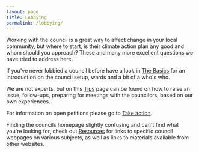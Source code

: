 ```yaml
---
layout: page
title: Lobbying
permalink: /lobbying/
---
```


Working with the council is a great way to affect change in your local community, but where to start, is their climate action plan any good and whom should you approach? These and many more excellent questions we have tried to address here.

If you've never lobbied a council before have a look in [The Basics](/lobbying-basics) for an introduction on the council setup, wards and a bit of a who's who.

We are not experts, but on this [Tips](/lobbying-tips) page can be found on how to raise an issue, follow-ups, preparing for meetings with the councilors, based on our own experiences.

For information on open petitions please go to [Take action](/blog).

Finding the councils homepage slightly confusing and can't find what you're looking for, check out [Resources](/lobbying-resources) for links to specific council webpages on various subjects, as well as links to materials available from other websites.
